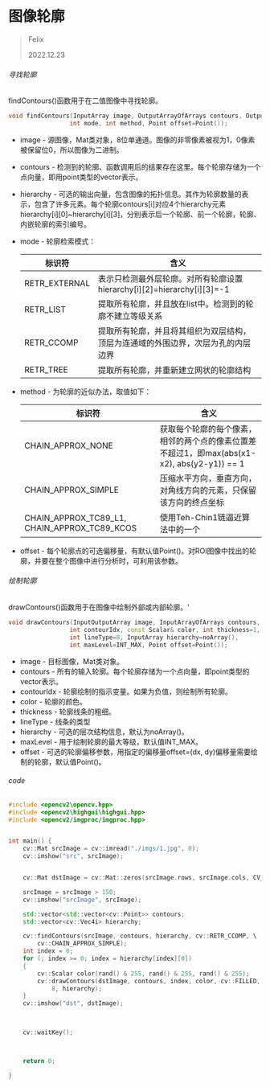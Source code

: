 # 图像轮廓

> Felix
>
> 2022.12.23



###### 寻找轮廓

findContours()函数用于在二值图像中寻找轮廓。

```c++
void findContours(InputArray image, OutputArrayOfArrays contours, OutputArray hierarchy,
                 int mode, int method, Point offset=Point());
```

- image - 源图像，Mat类对象，8位单通道。图像的非零像素被视为1，0像素被保留位0，所以图像为二进制。

- contours - 检测到的轮廓、函数调用后的结果存在这里。每个轮廓存储为一个点向量，即用point类型的vector表示。

- hierarchy - 可选的输出向量，包含图像的拓扑信息。其作为轮廓数量的表示，包含了许多元素。每个轮廓contours[i]对应4个hierarchy元素hierarchy\[i\][0]~hierarchy\[i\][3]，分别表示后一个轮廓、前一个轮廓，轮廓、内嵌轮廓的索引编号。

- mode - 轮廓检索模式：

  | **标识符**    | **含义**                                                     |
  | ------------- | ------------------------------------------------------------ |
  | RETR_EXTERNAL | 表示只检测最外层轮廓。对所有轮廓设置hierarchy\[i\][2]=hierarchy\[i\][3]=-1 |
  | RETR_LIST     | 提取所有轮廓，并且放在list中。检测到的轮廓不建立等级关系     |
  | RETR_CCOMP    | 提取所有轮廓，并且将其组织为双层结构，顶层为连通域的外围边界，次层为孔的内层边界 |
  | RETR_TREE     | 提取所有轮廓，并重新建立网状的轮廓结构                       |

- method - 为轮廓的近似办法，取值如下：

  | **标识符**                                   | 含义                                                         |
  | -------------------------------------------- | ------------------------------------------------------------ |
  | CHAIN_APPROX_NONE                            | 获取每个轮廓的每个像素，相邻的两个点的像素位置差不超过1，即max(abs(x1-x2), abs(y2-y1)) == 1 |
  | CHAIN_APPROX_SIMPLE                          | 压缩水平方向，垂直方向，对角线方向的元素，只保留该方向的终点坐标 |
  | CHAIN_APPROX_TC89_L1, CHAIN_APPROX_TC89_KCOS | 使用Teh-Chin1链逼近算法中的一个                              |

  

- offset - 每个轮廓点的可选偏移量，有默认值Point()。对ROI图像中找出的轮廓，并要在整个图像中进行分析时，可利用该参数。



###### 绘制轮廓

drawContours()函数用于在图像中绘制外部或内部轮廓。'

```c++
void drawContours(InputOutputArray image, InputArrayOfArrays contours,
                 int contourIdx, const Scalar& color, int thickness=1, 
                 int lineType=8, InputArray hierarchy=noArray(),
                 int maxLevel=INT_MAX, Point offset=Point());
```

- image - 目标图像，Mat类对象。
- contours - 所有的输入轮廓。每个轮廓存储为一个点向量，即point类型的vector表示。
- contourIdx - 轮廓绘制的指示变量。如果为负值，则绘制所有轮廓。
- color - 轮廓的颜色。
- thickness - 轮廓线条的粗细。
- lineType - 线条的类型
- hierarchy - 可选的层次结构信息，默认为noArray()。
- maxLevel - 用于绘制轮廓的最大等级，默认值INT_MAX。
- offset - 可选的轮廓偏移参数，用指定的偏移量offset=(dx, dy)偏移量需要绘制的轮廓，默认值Point()。



###### code

```c++
#include <opencv2\opencv.hpp>
#include <opencv2\highgui\highgui.hpp>
#include <opencv2/imgproc/imgproc.hpp>


int main() {
	cv::Mat srcImage = cv::imread("./imgs/1.jpg", 0);
	cv::imshow("src", srcImage);


	cv::Mat dstImage = cv::Mat::zeros(srcImage.rows, srcImage.cols, CV_8UC3);

	srcImage = srcImage > 150;
	cv::imshow("srcImage", srcImage);

	std::vector<std::vector<cv::Point>> contours;
	std::vector<cv::Vec4i> hierarchy;

	cv::findContours(srcImage, contours, hierarchy, cv::RETR_CCOMP, \
		cv::CHAIN_APPROX_SIMPLE);
	int index = 0;
	for (; index >= 0; index = hierarchy[index][0])
	{
		cv::Scalar color(rand() & 255, rand() & 255, rand() & 255);
		cv::drawContours(dstImage, contours, index, color, cv::FILLED,
			8, hierarchy);
	}
	cv::imshow("dst", dstImage);

	

	cv::waitKey();



	return 0;

}
```

